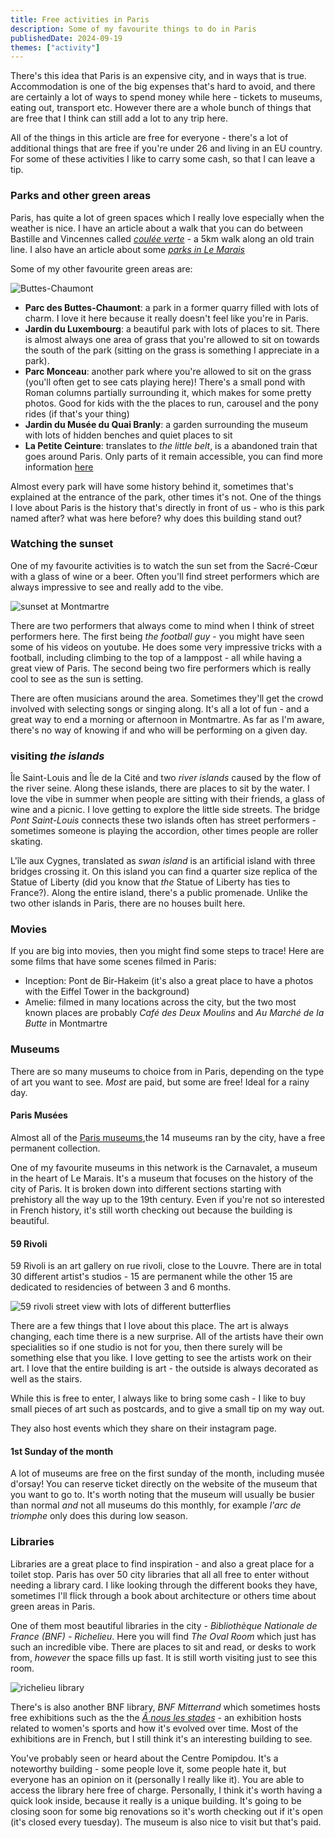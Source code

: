 ```yaml
---
title: Free activities in Paris
description: Some of my favourite things to do in Paris
publishedDate: 2024-09-19
themes: ["activity"]
---
```


There's this idea that Paris is an expensive city, and in ways that is true. Accommodation is one of the big expenses that's hard to avoid, and there are certainly a lot of ways to spend money while here - tickets to museums, eating out, transport etc. However there are a whole bunch of things that are free that I think can still add a lot to any trip here.

All of the things in this article are free for everyone - there's a lot of additional things that are free if you're under 26 and living in an EU country. For some of these activities I like to carry some cash, so that I can leave a tip.

### Parks and other green areas

Paris, has quite a lot of green spaces which I really love especially when the weather is nice. I have an article about a walk that you can do between Bastille and Vincennes called _[coulée verte](http://abisummers.com/articles/guide/coulee-verte/)_ - a 5km walk along an old train line. I also have an article about some _[parks in Le Marais](https://abisummers.com/articles/guide/marais-parks/)_

Some of my other favourite green areas are:

![Buttes-Chaumont](./images/buttes-chaumont.jpeg)

- **Parc des Buttes-Chaumont**: a park in a former quarry filled with lots of charm. I love it here because it really doesn't feel like you're in Paris.
- **Jardin du Luxembourg**: a beautiful park with lots of places to sit. There is almost always one area of grass that you're allowed to sit on towards the south of the park (sitting on the grass is something I appreciate in a park).
- **Parc Monceau**: another park where you're allowed to sit on the grass (you'll often get to see cats playing here)! There's a small pond with Roman columns partially surrounding it, which makes for some pretty photos. Good for kids with the the places to run, carousel and the pony rides (if that's your thing)
- **Jardin du Musée du Quai Branly**: a garden surrounding the museum with lots of hidden benches and quiet places to sit
- **La Petite Ceinture**: translates to _the little belt_, is a abandoned train that goes around Paris. Only parts of it remain accessible, you can find more information [here](https://petiteceinture.org/acceder-a-la-petite-ceinture/)

Almost every park will have some history behind it, sometimes that's explained at the entrance of the park, other times it's not. One of the things I love about Paris is the history that's directly in front of us - who is this park named after? what was here before? why does this building stand out?

### Watching the sunset

One of my favourite activities is to watch the sun set from the Sacré-Cœur with a glass of wine or a beer. Often you'll find street performers which are always impressive to see and really add to the vibe.

![sunset at Montmartre](./images/montmartre-sunset.jpeg)

There are two performers that always come to mind when I think of street performers here. The first being _the football guy_ - you might have seen some of his videos on youtube. He does some very impressive tricks with a football, including climbing to the top of a lamppost - all while having a great view of Paris. The second being two fire performers which is really cool to see as the sun is setting.

There are often musicians around the area. Sometimes they'll get the crowd involved with selecting songs or singing along. It's all a lot of fun - and a great way to end a morning or afternoon in Montmartre. As far as I'm aware, there's no way of knowing if and who will be performing on a given day.

### visiting _the islands_

Île Saint-Louis and Île de la Cité and two _river islands_ caused by the flow of the river seine. Along these islands, there are places to sit by the water. I love the vibe in summer when people are sitting with their friends, a glass of wine and a picnic. I love getting to explore the little side streets. The bridge _Pont Saint-Louis_ connects these two islands often has street performers - sometimes someone is playing the accordion, other times people are roller skating.

L'île aux Cygnes, translated as _swan island_ is an artificial island with three bridges crossing it. On this island you can find a quarter size replica of the Statue of Liberty (did you know that _the_ Statue of Liberty has ties to France?). Along the entire island, there's a public promenade. Unlike the two other islands in Paris, there are no houses built here.

### Movies

If you are big into movies, then you might find some steps to trace! Here are some films that have some scenes filmed in Paris:

- Inception: Pont de Bir-Hakeim (it's also a great place to have a photos with the Eiffel Tower in the background)
- Amelie: filmed in many locations across the city, but the two most known places are probably _Café des Deux Moulins_ and _Au Marché de la Butte_ in Montmartre

### Museums

There are so many museums to choice from in Paris, depending on the type of art you want to see. _Most_ are paid, but some are free! Ideal for a rainy day.

#### Paris Musées

Almost all of the [Paris museums](https://www.parismusees.paris.fr/en/les-musees-de-la-ville-de-paris),the 14 museums ran by the city, have a free permanent collection.

One of my favourite museums in this network is the Carnavalet, a museum in the heart of Le Marais. It's a museum that focuses on the history of the city of Paris. It is broken down into different sections starting with prehistory all the way up to the 19th century. Even if you're not so interested in French history, it's still worth checking out because the building is beautiful.

#### 59 Rivoli

59 Rivoli is an art gallery on rue rivoli, close to the Louvre. There are in total 30 different artist's studios - 15 are permanent while the other 15 are dedicated to residencies of between 3 and 6 months.

![59 rivoli street view with lots of different butterflies](./images/59-rivoli.jpeg)

There are a few things that I love about this place. The art is always changing, each time there is a new surprise. All of the artists have their own specialities so if one studio is not for you, then there surely will be something else that you like. I love getting to see the artists work on their art. I love that the entire building is art - the outside is always decorated as well as the stairs.

While this is free to enter, I always like to bring some cash - I like to buy small pieces of art such as postcards, and to give a small tip on my way out.

They also host events which they share on their instagram page.

#### 1st Sunday of the month

A lot of museums are free on the first sunday of the month, including musée d'orsay! You can reserve ticket directly on the website of the museum that you want to go to. It's worth noting that the museum will usually be busier than normal _and_ not all museums do this monthly, for example _l'arc de triomphe_ only does this during low season.

### Libraries

Libraries are a great place to find inspiration - and also a great place for a toilet stop. Paris has over 50 city libraries that all all free to enter without needing a library card. I like looking through the different books they have, sometimes I'll flick through a book about architecture or others time about green areas in Paris.

One of them most beautiful libraries in the city - _Bibliothèque Nationale de France (BNF) - Richelieu_. Here you will find _The Oval Room_ which just has such an incredible vibe. There are places to sit and read, or desks to work from, _however_ the space fills up fast. It is still worth visiting just to see this room.

![richelieu library](./images/richelieu.jpeg)

There's is also another BNF library, _BNF Mitterrand_ which sometimes hosts free exhibitions such as the the _[Â nous les stades](https://abisummers.com/articles/museums/bnf-a-nous-les-stades/)_ - an exhibition hosts related to women's sports and how it's evolved over time. Most of the exhibitions are in French, but I still think it's an interesting building to see.

You've probably seen or heard about the Centre Pomipdou. It's a noteworthy building - some people love it, some people hate it, but everyone has an opinion on it (personally I really like it). You are able to access the library here free of charge. Personally, I think it's worth having a quick look inside, because it really is a unique building. It's going to be closing soon for some big renovations so it's worth checking out if it's open (it's closed every tuesday). The museum is also nice to visit but that's paid.

<!-- ### Events

There are events throughout the city, with different themes. Some events are more regular than others.

If you're into books, Shakespeare and Co host events a few times a month with different authors. I've been to two different events there and really enjoyed both (the book shop is also cool to visit, I have an article on my [favourite English speaking book store](http://abisummers.com/articles/book-stores/) in Paris). When the weather is good, they host events outside, otherwise it's either on the lower floor of the book store or upstairs. -->
